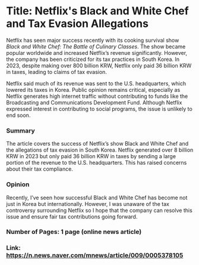# Title: Netflix's Black and White Chef and Tax Evasion Allegations
Netflix has seen major success recently with its cooking survival show *Black and White Chef: The Battle of Culinary Classes*. 
The show became popular worldwide and increased Netflix’s revenue significantly. 
However, the company has been criticized for its tax practices in South Korea. In 2023, despite making over 800 billion KRW, 
Netflix only paid 36 billion KRW in taxes, leading to claims of tax evasion.

Netflix said much of its revenue was sent to the U.S. headquarters, which lowered its taxes in Korea. 
Public opinion remains critical, especially as Netflix generates high internet traffic without contributing to funds 
like the Broadcasting and Communications Development Fund. Although Netflix expressed interest in contributing to social programs, 
the issue is unlikely to end soon.

### Summary
The article covers the success of Netflix’s show Black and White Chef and the allegations of tax evasion in South Korea. 
Netflix generated over 8 billion KRW in 2023 but only paid 36 billion KRW in taxes by sending a large portion of the revenue to the U.S. headquarters. 
This has raised concerns about their tax compliance.

### Opinion
Recently, I’ve seen how successful Black and White Chef has become not just in Korea but internationally. 
However, I was unaware of the tax controversy surrounding Netflix so I hope that the company can resolve this issue and ensure fair tax contributions going forward.

### Number of Pages: 1 page (online news article)

### Link: https://n.news.naver.com/mnews/article/009/0005378105

